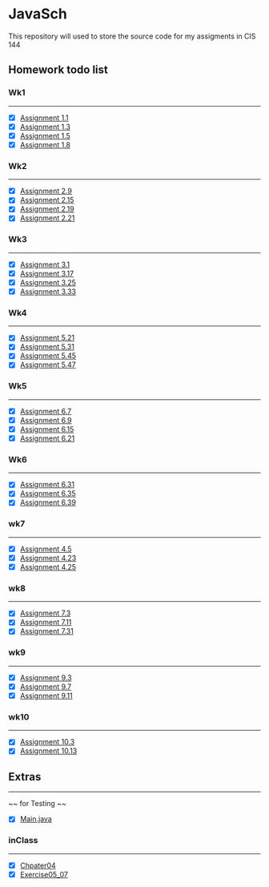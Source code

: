 # JavaSch

This repository will used to store the source code for my assigments in CIS 144

## Homework todo list

### Wk1

---

- [x] [Assignment 1.1](wk1/Assignment_1-1/Welcome.java "Welcome.java")
- [x] [Assignment 1.3](wk1/Assignment_1-3/patternJava.java "JavaPattern.java")
- [x] [Assignment 1.5](wk1/Assignment_1-5/ComputeExpression.java "ComputeExpression.java")
- [x] [Assignment 1.8](wk1/Assignment_1-8/AreaAndPerimeter.java "AreaAndPerimeter.java")

### Wk2

---

- [x] [Assignment 2.9](wk2/Assignment_2-9/AverageAcceleration.java "AverageAcceleration.java")
- [x] [Assignment 2.15](wk2/assignment_2-15/DistanceOfTwoPoints.java "DistanceOfTwoPoints.java")
- [x] [Assignment 2.19](wk2/Assignment_2-19/AreaOfATriangle.java "AreaOfATriangle.java")
- [x] [Assignment 2.21](wk2/Assignment_2-21/CalculateFuturesValue.java "CalculateFuturesValue.java")

### Wk3

---

- [x] [Assignment 3.1](wk3/Assignment_3-1/solveQuadratic.java "solveQuadratic.java")
- [x] [Assignment 3.17](wk3/Assignment_3-17/RPS.java "RPS.java")
- [x] [Assignment 3.25](wk3/Assignment_3-25/IntersectingPoints.java "IntersectingPoints.java")
- [x] [Assignment 3.33](wk3/Assignment_3-33/CompareCost.java "CompareCost.java")

### Wk4

---

- [x] [Assignment 5.21](wk4/CompareInterestRates.java "CompareInterestRates.java")
- [x] [Assignment 5.31](wk4/CDvalue.java "CDvalue.java")
- [x] [Assignment 5.45](wk4/ComputeMeanAndDeviation.java "ComputeMeanAndDeviation.java")
- [x] [Assignment 5.47](wk4/ISBN_13.java "ISBN_13.java")

### Wk5

---

- [x] [Assignment 6.7](wk5/futureInvestValue.java "futureInvestValue.java")
- [x] [Assignment 6.9](wk5/feetMetersConvertion.java "feetMetersConvertion.java")
- [x] [Assignment 6.15](wk5/taxTable.java "taxTable.java")
- [x] [Assignment 6.21](wk5/PhoneKeypad.java "PhoneKeypad.java")

### Wk6

---

- [x] [Assignment 6.31](wk6/creditCardValidation.java "creditCardValidation.java")
- [x] [Assignment 6.35](wk6/areaOfPolygon.java "areaOfPolygon.java")
- [x] [Assignment 6.39](wk6/pointPosition.java "pointPosition.java")

### wk7

---

- [x] [Assignment 4.5](wk7/areaOfARegularPolygon.java "areaOfARegularPolygon.java")
- [x] [Assignment 4.23](wk7/payroll.java "payroll.java")
- [x] [Assignment 4.25](wk7/generateVihiclePlateNumber.java "generateVihiclePlateNumber.java")

### wk8

---

- [x] [Assignment 7.3](wk8/numberOfOccurence.java "numberOfOccurence.java")
- [x] [Assignment 7.11](wk8/computeDeviation.java "computeDeviation.java")
- [x] [Assignment 7.31](wk8/mergeTwoList.java "mergeTwoList.java")

### wk9

---

- [x] [Assignment 9.3](wk9/wk9/Rectangle.java "Rectangle.java")
- [x] [Assignment 9.7](wk9/wk9/Account.java "Account.java")
- [x] [Assignment 9.11](wk9/wk9/LinearEquation.java "LinearEquation.java")

### wk10

---

- [x] [Assignment 10.3](wk10/MyIntager.java "MyIntager.java")
- [x] [Assignment 10.13]()

## Extras

---
~~ for Testing ~~

- [x] [Main.java](testing_class/Main.java "Main.java")

### inClass

---

- [x] [Chpater04](inClass/Chapter04.java "Chapter04.java")
- [x] [Exercise05_07](inClass/Exercise05_07.java "Exercise05_07.java")
